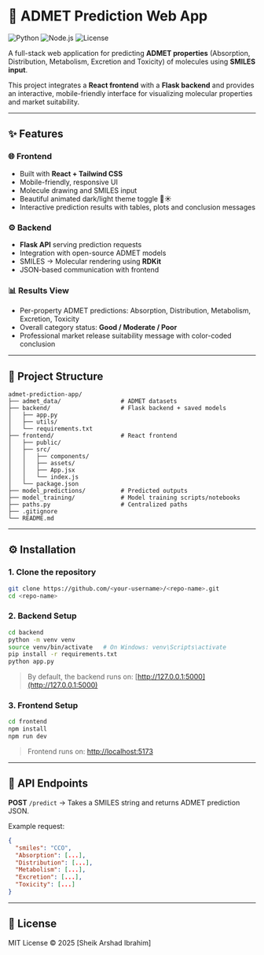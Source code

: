 # 🧪 ADMET Prediction Web App

![Python](https://img.shields.io/badge/Python-3.13.5-blue?logo=python&logoColor=white)
![Node.js](https://img.shields.io/badge/Node.js-20.15-green?logo=node.js&logoColor=white)
![License](https://img.shields.io/badge/License-MIT-green)

A full-stack web application for predicting **ADMET properties** (Absorption, Distribution, Metabolism, Excretion and Toxicity) of molecules using **SMILES input**.

This project integrates a **React frontend** with a **Flask backend** and provides an interactive, mobile-friendly interface for visualizing molecular properties and market suitability.

---

## ✨ Features

### 🌐 Frontend

* Built with **React + Tailwind CSS**
* Mobile-friendly, responsive UI
* Molecule drawing and SMILES input
* Beautiful animated dark/light theme toggle 🌙☀️
* Interactive prediction results with tables, plots and conclusion messages

### ⚙️ Backend

* **Flask API** serving prediction requests
* Integration with open-source ADMET models
* SMILES → Molecular rendering using **RDKit**
* JSON-based communication with frontend

### 📊 Results View

* Per-property ADMET predictions: Absorption, Distribution, Metabolism, Excretion, Toxicity
* Overall category status: **Good / Moderate / Poor**
* Professional market release suitability message with color-coded conclusion

---

## 📂 Project Structure

```
admet-prediction-app/
├── admet_data/                 # ADMET datasets
├── backend/                    # Flask backend + saved models
│   ├── app.py
│   ├── utils/
│   └── requirements.txt
├── frontend/                   # React frontend
│   ├── public/
│   ├── src/
│   │   ├── components/
│   │   ├── assets/
│   │   ├── App.jsx
│   │   └── index.js
│   └── package.json
├── model_predictions/          # Predicted outputs
├── model_training/             # Model training scripts/notebooks
├── paths.py                    # Centralized paths
├── .gitignore
└── README.md
```

---

## ⚙️ Installation

### 1. Clone the repository

```bash
git clone https://github.com/<your-username>/<repo-name>.git
cd <repo-name>
```

### 2. Backend Setup

```bash
cd backend
python -m venv venv
source venv/bin/activate   # On Windows: venv\Scripts\activate
pip install -r requirements.txt
python app.py
```

> By default, the backend runs on: [http://127.0.0.1:5000](http://127.0.0.1:5000)

### 3. Frontend Setup

```bash
cd frontend
npm install
npm run dev
```

> Frontend runs on: [http://localhost:5173](http://localhost:5173)

---

## 📡 API Endpoints

**POST** `/predict` → Takes a SMILES string and returns ADMET prediction JSON.

Example request:

```json
{
  "smiles": "CCO",
  "Absorption": [...],
  "Distribution": [...],
  "Metabolism": [...],
  "Excretion": [...],
  "Toxicity": [...]
}
```

---

## 📝 License

MIT License © 2025 [Sheik Arshad Ibrahim]
